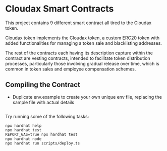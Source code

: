 # Cloudax Smart Contracts

This project contains 9 different smart contract all tired to the Cloudax token.

Cloudax token implements the Cloudax token, a custom ERC20 token with added functionalities for managing a token sale and blacklisting addresses.

The rest of the contracts each having its description capture within the contract are vesting contracts, intended to facilitate token distribution processes, particularly those involving gradual release over time, which is common in token sales and employee compensation schemes.

## Compiling the Contract
- Duplicate env.example to create your own unique env file, replacing the sample file with actual  details 
```shell

```

Try running some of the following tasks:

```shell
npx hardhat help
npx hardhat test
REPORT_GAS=true npx hardhat test
npx hardhat node
npx hardhat run scripts/deploy.ts
```
